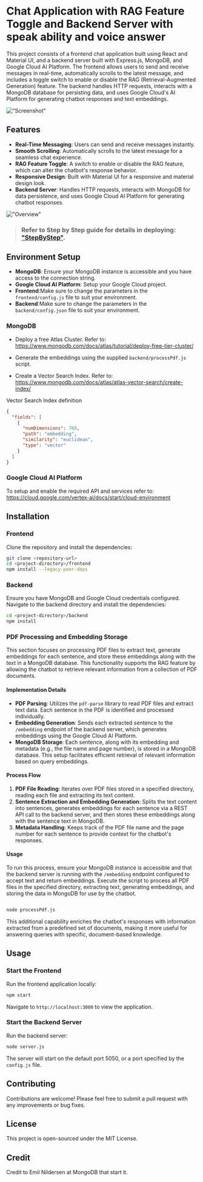 # Chat Application with RAG Feature Toggle and Backend Server with speak ability and voice answer

This project consists of a frontend chat application built using React and Material UI, and a backend server built with Express.js, MongoDB, and Google Cloud AI Platform. The frontend allows users to send and receive messages in real-time, automatically scrolls to the latest message, and includes a toggle switch to enable or disable the RAG (Retrieval-Augmented Generation) feature. The backend handles HTTP requests, interacts with a MongoDB database for persisting data, and uses Google Cloud's AI Platform for generating chatbot responses and text embeddings.

!["Screenshot"](Screenshot.png)

## Features

- **Real-Time Messaging**: Users can send and receive messages instantly.
- **Smooth Scrolling**: Automatically scrolls to the latest message for a seamless chat experience.
- **RAG Feature Toggle**: A switch to enable or disable the RAG feature, which can alter the chatbot's response behavior.
- **Responsive Design**: Built with Material UI for a responsive and material design look.
- **Backend Server**: Handles HTTP requests, interacts with MongoDB for data persistence, and uses Google Cloud AI Platform for generating chatbot responses.

!["Overview"](overview.png)

> ### Refer to Step by Step guide for details in deploying: ["StepByStep"](STEPBYSTEP.md).

## Environment Setup

- **MongoDB**: Ensure your MongoDB instance is accessible and you have access to the connection string.
- **Google Cloud AI Platform**: Setup your Google Cloud project.
- **Frontend**:Make sure to change the parameters in the `frontend/config.js` file to suit your environment.
- **Backend**:Make sure to change the parameters in the `backend/config.json` file to suit your environment.

### MongoDB

- Deploy a free Atlas Cluster.
  Refer to:
  https://www.mongodb.com/docs/atlas/tutorial/deploy-free-tier-cluster/

- Generate the embeddings using the supplied `backend/processPdf.js` script.

- Create a Vector Search Index. Refer to: https://www.mongodb.com/docs/atlas/atlas-vector-search/create-index/

Vector Search Index definition

```json
{
  "fields": [
    {
      "numDimensions": 768,
      "path": "embedding",
      "similarity": "euclidean",
      "type": "vector"
    }
  ]
}
```

### Google Cloud AI Platform

To setup and enable the required API and services refer to: https://cloud.google.com/vertex-ai/docs/start/cloud-environment

## Installation

### Frontend

Clone the repository and install the dependencies:

```bash
git clone <repository-url>
cd <project-directory>/frontend
npm install --legacy-peer-deps
```

### Backend

Ensure you have MongoDB and Google Cloud credentials configured. Navigate to the backend directory and install the dependencies:

```bash
cd <project-directory>/backend
npm install
```

### PDF Processing and Embedding Storage

This section focuses on processing PDF files to extract text, generate embeddings for each sentence, and store these embeddings along with the text in a MongoDB database. This functionality supports the RAG feature by allowing the chatbot to retrieve relevant information from a collection of PDF documents.

#### Implementation Details

- **PDF Parsing**: Utilizes the `pdf-parse` library to read PDF files and extract text data. Each sentence in the PDF is identified and processed individually.
- **Embedding Generation**: Sends each extracted sentence to the `/embedding` endpoint of the backend server, which generates embeddings using the Google Cloud AI Platform.
- **MongoDB Storage**: Each sentence, along with its embedding and metadata (e.g., the file name and page number), is stored in a MongoDB database. This setup facilitates efficient retrieval of relevant information based on query embeddings.

#### Process Flow

1. **PDF File Reading**: Iterates over PDF files stored in a specified directory, reading each file and extracting its text content.
2. **Sentence Extraction and Embedding Generation**: Splits the text content into sentences, generates embeddings for each sentence via a REST API call to the backend server, and then stores these embeddings along with the sentence text in MongoDB.
3. **Metadata Handling**: Keeps track of the PDF file name and the page number for each sentence to provide context for the chatbot's responses.

#### Usage

To run this process, ensure your MongoDB instance is accessible and that the backend server is running with the `/embedding` endpoint configured to accept text and return embeddings. Execute the script to process all PDF files in the specified directory, extracting text, generating embeddings, and storing the data in MongoDB for use by the chatbot.

```bash

node processPdf.js

```

This additional capability enriches the chatbot's responses with information extracted from a predefined set of documents, making it more useful for answering queries with specific, document-based knowledge.

## Usage

### Start the Frontend

Run the frontend application locally:

```bash
npm start
```

Navigate to `http://localhost:3000` to view the application.

### Start the Backend Server

Run the backend server:

```bash
node server.js
```

The server will start on the default port 5050, or a port specified by the `config.js` file.

## Contributing

Contributions are welcome! Please feel free to submit a pull request with any improvements or bug fixes.

## License

This project is open-sourced under the MIT License.

## Credit

Credit to Emil Nildersen at MongoDB that start it.
